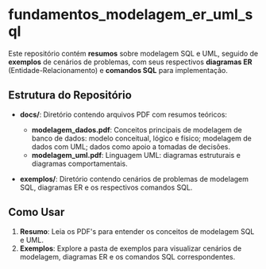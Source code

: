 # fundamentos_modelagem_er_uml_sql
Este repositório contém **resumos** sobre modelagem SQL e UML, seguido de **exemplos** de cenários de problemas, com seus respectivos **diagramas ER** (Entidade-Relacionamento) e **comandos SQL** para implementação.

## Estrutura do Repositório
- **docs/**: Diretório contendo arquivos PDF com resumos teóricos:
  - **modelagem_dados.pdf**: Conceitos principais de modelagem de banco de dados: modelo conceitual, lógico e físico; modelagem de dados com UML; dados como apoio a tomadas de decisões.
  - **modelagem_uml.pdf**: Linguagem UML: diagramas estruturais e diagramas comportamentais.
    
- **exemplos/**: Diretório contendo cenários de problemas de modelagem SQL, diagramas ER e os respectivos comandos SQL.
  
## Como Usar
1. **Resumo**: Leia os PDF's para entender os conceitos de modelagem SQL e UML.
2. **Exemplos**: Explore a pasta de exemplos para visualizar cenários de modelagem, diagramas ER e os comandos SQL correspondentes.
